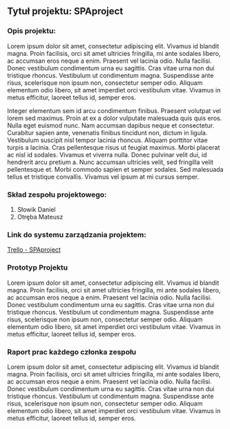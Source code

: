 ## Tytuł projektu: SPAproject

### Opis projektu:
  Lorem ipsum dolor sit amet, consectetur adipiscing elit. Vivamus id blandit magna. Proin facilisis, orci sit amet ultricies fringilla, mi ante sodales libero, ac accumsan eros neque a enim. Praesent vel lacinia odio. Nulla facilisi. Donec vestibulum condimentum urna eu sagittis. Cras vitae urna non dui tristique rhoncus. Vestibulum ut condimentum magna. Suspendisse ante risus, scelerisque non ipsum non, consectetur semper odio. Aliquam elementum odio libero, sit amet imperdiet orci vestibulum vitae. Vivamus in metus efficitur, laoreet tellus id, semper eros.

  Integer elementum sem id arcu condimentum finibus. Praesent volutpat vel lorem sed maximus. Proin at ex a dolor vulputate malesuada quis quis eros. Nulla eget euismod nunc. Nam accumsan dapibus neque et consectetur. Curabitur sapien ante, venenatis finibus tincidunt non, dictum in ligula. Vestibulum suscipit nisl tempor lacinia rhoncus. Aliquam porttitor vitae turpis a lacinia. Cras pellentesque risus ut feugiat maximus. Morbi placerat ac nisl id sodales. Vivamus et viverra nulla. Donec pulvinar velit dui, id hendrerit arcu pretium a. Nunc accumsan ultricies velit, sed fringilla velit pellentesque et. Morbi commodo sapien et semper sodales. Sed malesuada tellus et tristique convallis. Vivamus vel ipsum at mi cursus semper.

### Skład zespołu projektowego:

1. Słowik Daniel
2. Otręba Mateusz

### Link do systemu zarządzania projektem:
[Trello - SPAproject](https://trello.com/b/fFfcexlA/spaproject)

### Prototyp Projektu
  Lorem ipsum dolor sit amet, consectetur adipiscing elit. Vivamus id blandit magna. Proin facilisis, orci sit amet ultricies fringilla, mi ante sodales libero, ac accumsan eros neque a enim. Praesent vel lacinia odio. Nulla facilisi. Donec vestibulum condimentum urna eu sagittis. Cras vitae urna non dui tristique rhoncus. Vestibulum ut condimentum magna. Suspendisse ante risus, scelerisque non ipsum non, consectetur semper odio. Aliquam elementum odio libero, sit amet imperdiet orci vestibulum vitae. Vivamus in metus efficitur, laoreet tellus id, semper eros.
  
  ### Raport prac każdego członka zespołu
  Lorem ipsum dolor sit amet, consectetur adipiscing elit. Vivamus id blandit magna. Proin facilisis, orci sit amet ultricies fringilla, mi ante sodales libero, ac accumsan eros neque a enim. Praesent vel lacinia odio. Nulla facilisi. Donec vestibulum condimentum urna eu sagittis. Cras vitae urna non dui tristique rhoncus. Vestibulum ut condimentum magna. Suspendisse ante risus, scelerisque non ipsum non, consectetur semper odio. Aliquam elementum odio libero, sit amet imperdiet orci vestibulum vitae. Vivamus in metus efficitur, laoreet tellus id, semper eros.

